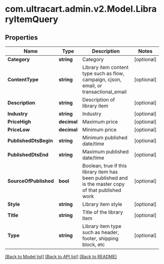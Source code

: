
# com.ultracart.admin.v2.Model.LibraryItemQuery

## Properties

Name | Type | Description | Notes
------------ | ------------- | ------------- | -------------
**Category** | **string** | Category | [optional] 
**ContentType** | **string** | Library item content type such as flow, campaign, cjson, email, or transactional_email | [optional] 
**Description** | **string** | Description of library item | [optional] 
**Industry** | **string** | Industry | [optional] 
**PriceHigh** | **decimal** | Maximum price | [optional] 
**PriceLow** | **decimal** | Minimum price | [optional] 
**PublishedDtsBegin** | **string** | Minimum published date/time | [optional] 
**PublishedDtsEnd** | **string** | Maximum published date/time | [optional] 
**SourceOfPublished** | **bool** | Boolean, true if this library item has been published and is the master copy of that published work | [optional] 
**Style** | **string** | Library item style | [optional] 
**Title** | **string** | Title of the library item | [optional] 
**Type** | **string** | Library item type such as header, footer, shipping block, etc | [optional] 

[[Back to Model list]](../README.md#documentation-for-models)
[[Back to API list]](../README.md#documentation-for-api-endpoints)
[[Back to README]](../README.md)

